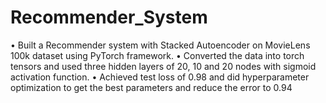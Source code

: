 # Recommender_System
•  Built a Recommender system with Stacked Autoencoder on MovieLens 100k dataset using PyTorch framework.
• Converted the data into torch tensors and used three hidden layers of 20, 10 and 20 nodes with sigmoid activation function.
• Achieved test loss of 0.98 and did hyperparameter optimization to get the best parameters and reduce the error to 0.94
